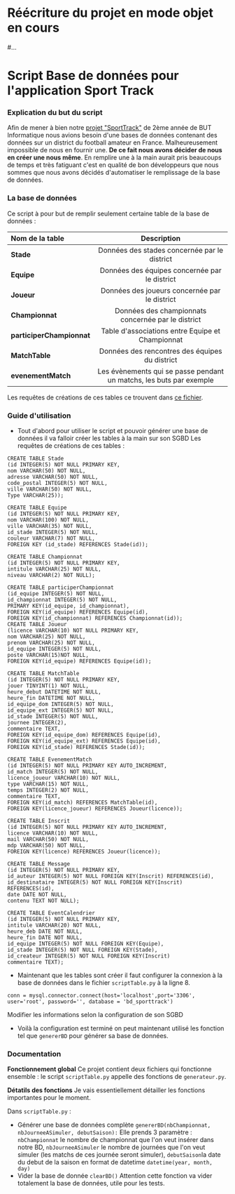 # Réécriture du projet en mode objet en cours

#...

# Script Base de données pour l'application Sport Track

### Explication du but du script
Afin de mener à bien notre [projet "SportTrack"](https://github.com/TitouCoch/SportTrack) de 2ème année de BUT Informatique nous avions besoin d'une bases de données contenant des données sur un district du football amateur en France. Malheureusement impossible de nous en fournir une. **De ce fait nous avons décider de nous en créer une nous même**. En remplire une à la main aurait pris beaucoups de temps et très fatiguant c'est en qualité de bon développeurs que nous sommes que nous avons décidés d'automatiser le remplissage de la base de données.

### La base de données

Ce script à pour but de remplir seulement certaine table de la base de données :


| Nom de la table | Description |
| :--------------- |:---------------:|
| **Stade**  | Données des stades concernée par le district |
| **Equipe**  | Données des équipes concernée par le district |
| **Joueur**  | Données des joueurs concernée par le district |
| **Championnat**  | Données des championnats concernée par le district |
| **participerChampionnat**  | Table d'associations entre Equipe et Championnat |
| **MatchTable**  | Données des rencontres des équipes du district |
| **evenementMatch**  | Les évènements qui se passe pendant un matchs, les buts par exemple |

Les requêtes de créations de ces tables ce trouvent dans [ce fichier](requeteSQL/creationTable.txt).

### Guide d'utilisation

- Tout d'abord pour utiliser le script et pouvoir générer une base de données il va falloir créer les tables à la main sur son SGBD
Les requêtes de créations de ces tables :

```
CREATE TABLE Stade
(id INTEGER(5) NOT NULL PRIMARY KEY,
nom VARCHAR(50) NOT NULL,
adresse VARCHAR(50) NOT NULL,
code_postal INTEGER(5) NOT NULL,
ville VARCHAR(50) NOT NULL,
Type VARCHAR(25));

CREATE TABLE Equipe
(id INTEGER(5) NOT NULL PRIMARY KEY,
nom VARCHAR(100) NOT NULL,
ville VARCHAR(35) NOT NULL,
id_stade INTEGER(5) NOT NULL,
couleur VARCHAR(7) NOT NULL,
FOREIGN KEY (id_stade) REFERENCES Stade(id));	

CREATE TABLE Championnat
(id INTEGER(5) NOT NULL PRIMARY KEY,
intitule VARCHAR(25) NOT NULL,
niveau VARCHAR(2) NOT NULL);

CREATE TABLE participerChampionnat
(id_equipe INTEGER(5) NOT NULL,
id_championnat INTEGER(5) NOT NULL,
PRIMARY KEY(id_equipe, id_championnat),
FOREIGN KEY(id_equipe) REFERENCES Equipe(id),
FOREIGN KEY(id_championnat) REFERENCES Championnat(id));
CREATE TABLE Joueur
(licence VARCHAR(10) NOT NULL PRIMARY KEY,
nom VARCHAR(25) NOT NULL,
prenom VARCHAR(25) NOT NULL,
id_equipe INTEGER(5) NOT NULL,
poste VARCHAR(15)NOT NULL,
FOREIGN KEY(id_equipe) REFERENCES Equipe(id));

CREATE TABLE MatchTable
(id INTEGER(5) NOT NULL PRIMARY KEY,
jouer TINYINT(1) NOT NULL,
heure_debut DATETIME NOT NULL,
heure_fin DATETIME NOT NULL,
id_equipe_dom INTEGER(5) NOT NULL,
id_equipe_ext INTEGER(5) NOT NULL,
id_stade INTEGER(5) NOT NULL,
journee INTEGER(2),
commentaire TEXT,
FOREIGN KEY(id_equipe_dom) REFERENCES Equipe(id),
FOREIGN KEY(id_equipe_ext) REFERENCES Equipe(id),
FOREIGN KEY(id_stade) REFERENCES Stade(id));

CREATE TABLE EvenementMatch
(id INTEGER(5) NOT NULL PRIMARY KEY AUTO_INCREMENT,
id_match INTEGER(5) NOT NULL,
licence_joueur VARCHAR(10) NOT NULL,
type VARCHAR(15) NOT NULL,
temps INTEGER(2) NOT NULL,
commentaire TEXT,
FOREIGN KEY(id_match) REFERENCES MatchTable(id),
FOREIGN KEY(licence_joueur) REFERENCES Joueur(licence));

CREATE TABLE Inscrit
(id INTEGER(5) NOT NULL PRIMARY KEY AUTO_INCREMENT,
licence VARCHAR(10) NOT NULL,
mail VARCHAR(50) NOT NULL,
mdp VARCHAR(50) NOT NULL,
FOREIGN KEY(licence) REFERENCES Joueur(licence));

CREATE TABLE Message
(id INTEGER(5) NOT NULL PRIMARY KEY,
id_auteur INTEGER(5) NOT NULL FOREIGN KEY(Inscrit) REFERENCES(id),
id_destinataire INTEGER(5) NOT NULL FOREIGN KEY(Inscrit) REFERENCES(id),
date DATE NOT NULL,
contenu TEXT NOT NULL);

CREATE TABLE EventCalendrier
(id INTEGER(5) NOT NULL PRIMARY KEY,
intitule VARCHAR(20) NOT NULL,
heure_deb DATE NOT NULL,
heure_fin DATE NOT NULL,
id_equipe INTEGER(5) NOT NULL FOREIGN KEY(Equipe),
id_stade INTEGER(5) NOT NULL FOREIGN KEY(Stade),
id_createur INTEGER(5) NOT NULL FOREIGN KEY(Inscrit)
commentaire TEXT);
```

- Maintenant que les tables sont créer il faut configurer la connexion à la base de données dans le fichier ```scriptTable.py``` à la ligne 8.
```
conn = mysql.connector.connect(host='localhost',port='3306', user='root', password='', database = 'bd_sporttrack')
```
Modifier les informations selon la configuration de son SGBD

- Voilà la configuration est terminé on peut maintenant utilisé les fonction tel que ```genererBD``` pour générer sa base de données.

### Documentation

**Fonctionnement global**
Ce projet contient deux fichiers qui fonctionne ensemble : le script ```scriptTable.py``` appelle des fonctions de ```generateur.py```.

**Détatils des fonctions**
Je vais essentiellement détailler les fonctions importantes pour le moment.

Dans ```scriptTable.py``` : 

- Générer une base de données complète
```genererBD(nbChampionnat, nbJourneeASimuler, debutSaison):```
Elle prends 3 paramètre : ```nbChampionnat``` le nombre de championnat que l'on veut insérer dans notre BD, ```nbJourneeASimuler``` le nombre de journées que l'on veut simuler (les matchs de ces journée seront simuler), ```debutSaison```la date du debut de la saison en format de datetime ```datetime(year, month, day)```
- Vider la base de donnée 
```clearBD()```
Attention cette fonction va vider totalement la base de données, utile pour les tests.
